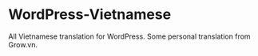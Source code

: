 # WordPress-Vietnamese
All Vietnamese translation for WordPress. Some personal translation from Grow.vn.
